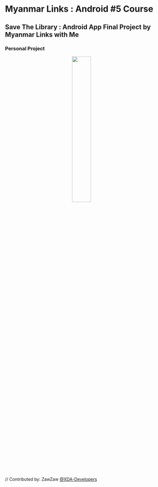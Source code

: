 # Myanmar Links : Android #5 Course
## Save The Library : Android App Final Project by Myanmar Links with Me

### Personal Project
<center><img src="https://scontent.frgn1-1.fna.fbcdn.net/v/t1.0-9/1219_1345578525467953_5067716976196921086_n.png?_nc_eui2=v1%3AAeGv3K0We3EnZdwu6t4UxqlqWudAae2CqQgdMn-HHi8NBrutrwLyLb10BDCE6mVQhjqh2iiKo6skxKGxp4SSM78xWVSRoLVfvFBl55zhtEcBsw&oh=f6b0066202c536797798ab14a388e34c&oe=5A8D038D" height="35%" width="35%;"/></center> 

// Contributed by: ZawZaw [@XDA-Developers](https://forum.xda-developers.com/member.php?u=7581611)
